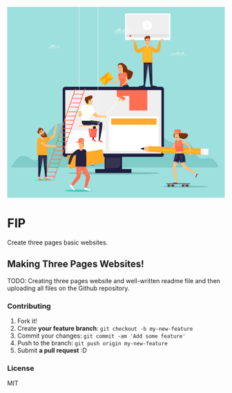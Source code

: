 ![images](images/read_making_website_image.jpg "making website")

# FIP
Create three pages basic websites.

## Making Three Pages Websites!

TODO: Creating three pages website and well-written readme file and then uploading all files on the Github repository.

### Contributing

1. Fork it!
2. Create **your feature branch**: `git checkout -b my-new-feature`
3. Commit your changes: `git commit -am 'Add some feature'`
4. Push to the branch: `git push origin my-new-feature`
5. Submit **a pull request** :D

### License

MIT